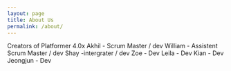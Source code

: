 ```yaml
---
layout: page
title: About Us
permalink: /about/
---
```


Creators of Platformer 4.0x
Akhil - Scrum Master / dev
William - Assistent Scrum Master / dev
Shay -intergrater / dev
Zoe - Dev
Leila - Dev
Kian - Dev
Jeongjun - Dev


